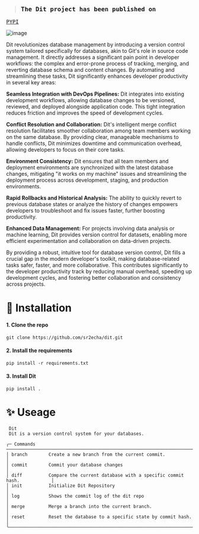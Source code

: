 <samp>

> <h3><a>The Dit project has been published on 
<a href="https://pypi.org/project/dbdit/"> PYPI</a></a></h3>

</samp>


![image](https://github.com/sr2echa/dit/assets/65058816/791a94a6-2d97-4f10-9c02-d40f664db196)

Dit revolutionizes database management by introducing a version control system tailored specifically for databases, akin to Git's role in source code management. It directly addresses a significant pain point in developer workflows: the complex and error-prone process of tracking, merging, and reverting database schema and content changes. By automating and streamlining these tasks, Dit significantly enhances developer productivity in several key areas:

**Seamless Integration with DevOps Pipelines:** Dit integrates into existing development workflows, allowing database changes to be versioned, reviewed, and deployed alongside application code. This tight integration reduces friction and improves the speed of development cycles.

**Conflict Resolution and Collaboration:** Dit's intelligent merge conflict resolution facilitates smoother collaboration among team members working on the same database. By providing clear, manageable mechanisms to handle conflicts, Dit minimizes downtime and communication overhead, allowing developers to focus on their core tasks.

**Environment Consistency:** Dit ensures that all team members and deployment environments are synchronized with the latest database changes, mitigating "it works on my machine" issues and streamlining the deployment process across development, staging, and production environments.

**Rapid Rollbacks and Historical Analysis:** The ability to quickly revert to previous database states or analyze the history of changes empowers developers to troubleshoot and fix issues faster, further boosting productivity.

**Enhanced Data Management:** For projects involving data analysis or machine learning, Dit provides version control for datasets, enabling more efficient experimentation and collaboration on data-driven projects.

By providing a robust, intuitive tool for database version control, Dit fills a crucial gap in the modern developer's toolkit, making database-related tasks safer, faster, and more collaborative. This contributes significantly to the developer productivity track by reducing manual overhead, speeding up development cycles, and fostering better collaboration and consistency across projects.

# 🦄 Installation
#### 1. Clone the repo
```
git clone https://github.com/sr2echa/dit.git
```
#### 2. Install the requirements
```
pip install -r requirements.txt
```
#### 3. Install Dit
```
pip install .
```

# ✨ Useage

<samp>

```
 Dit                                                                                  
 Dit is a version control system for your databases.

╭─ Commands ─────────────────────────────────────────────────────────────────────────╮
│ branch        Create a new branch from the current commit.                         │
│ commit        Commit your database changes                                         │
│ diff          Compare the current database with a specific commit hash.            │
│ init          Initialize Dit Repository                                            │
│ log           Shows the commit log of the dit repo                                 │
│ merge         Merge a branch into the current branch.                              │
│ reset         Reset the database to a specific state by commit hash.               │
╰────────────────────────────────────────────────────────────────────────────────────╯
```

</samp>
